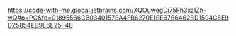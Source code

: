 https://code-with-me.global.jetbrains.com/XQOuwegDi75Fh3xzIZh-wQ#p=PC&fp=01895566CB0340157EA4FB6270E1EE67B6462BD1594C8E9D25854EB9E6E25F48
